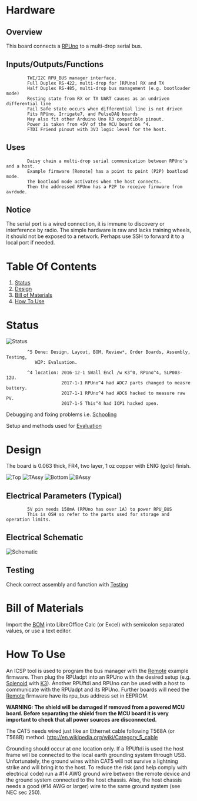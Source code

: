 # Hardware

## Overview

This board connects a [RPUno] to a multi-drop serial bus.

[RPUno]: https://github.com/epccs/RPUno

## Inputs/Outputs/Functions

```
        TWI/I2C RPU_BUS manager interface.
        Full Duplex RS-422, multi-drop for [RPUno] RX and TX
        Half Duplex RS-485, multi-drop bus management (e.g. bootloader mode)
        Resting state from RX or TX UART causes as an undriven differential line
        Fail Safe state occurs when differential line is not driven
        Fits RPUno, Irrigate7, and PulseDAQ boards
        May also fit other Arduino Uno R3 compatible pinout.
        Power is taken from +5V of the MCU board on ^4.
        FTDI Friend pinout with 3V3 logic level for the host.
```

## Uses

```
        Daisy chain a multi-drop serial communication between RPUno's and a host.
        Example firmware [Remote] has a point to point (P2P) boatload mode.
        The bootload mode activates when the host connects. 
        Then the addressed RPUno has a P2P to receive firmware from avrdude.
```

## Notice

The serial port is a wired connection, it is immune to discovery or interference by radio. The simple hardware is raw and lacks training wheels, it should not be exposed to a network. Perhaps use SSH to forward it to a local port if needed.


# Table Of Contents

1. [Status](#status)
2. [Design](#design)
3. [Bill of Materials](#bill-of-materials)
4. [How To Use](#how-to-use) 


# Status

![Status](./status_icon.png "RPUadpt Status")

```
        ^5 Done: Design, Layout, BOM, Review*, Order Boards, Assembly, Testing,
           WIP: Evaluation.

        ^4 location: 2016-12-1 SWall Encl /w K3^0, RPUno^4, SLP003-12U. 
                     2017-1-1 RPUno^4 had ADC7 parts changed to measre battery.
                     2017-1-1 RPUno^4 had ADC6 hacked to measure raw PV.
                     2017-1-5 This^4 had ICP1 hacked open.
```

Debugging and fixing problems i.e. [Schooling](./Schooling/)

Setup and methods used for [Evaluation](./Evaluation/)


# Design

The board is 0.063 thick, FR4, two layer, 1 oz copper with ENIG (gold) finish.

![Top](./Documents/14226,Top.png "RPUadpt Top")
![TAssy](./Documents/14226,TAssy.jpg "RPUadpt Top Assy")
![Bottom](./Documents/14226,Bottom.png "RPUadpt Bottom")
![BAssy](./Documents/14226,BAssy.jpg "RPUadpt Bottom Assy")

## Electrical Parameters (Typical)

```
        5V pin needs 150mA (RPUno has over 1A) to power RPU_BUS
        This is OSH so refer to the parts used for storage and operation limits.
```

## Electrical Schematic

![Schematic](./Documents/14226,Schematic.png "RPUadpt Schematic")

## Testing

Check correct assembly and function with [Testing](./Testing/)


# Bill of Materials

Import the [BOM](./Design/14226,BOM.csv) into LibreOffice Calc (or Excel) with semicolon separated values, or use a text editor.


# How To Use

An ICSP tool is used to program the bus manager with the [Remote] example firmware. Then plug the RPUadpt into an RPUno with the desired setup (e.g. [Solenoid] with [K3]). Another RPUftdi and RPUno can be used with a host to communicate with the RPUadpt and its RPUno. Further boards will need the [Remote] firmware have its rpu_bus address set in EEPROM.

[Remote]: ../Remote
[Solenoid]: https://github.com/epccs/RPUno/tree/master/Solenoid
[K3]: https://github.com/epccs/Driver/tree/master/K3

__WARNING: The shield will be damaged if removed from a powered MCU board. Before separating the shield from the MCU board it is very important to check that all power sources are disconnected.__

The CAT5 needs wired just like an Ethernet cable following T568A (or T568B) method. http://en.wikipedia.org/wiki/Category_5_cable

Grounding should occur at one location only. If a RPUftdi is used the host frame will be connected to the local earth grounding system through USB. Unfortunately, the ground wires within CAT5 will not survive a lightning strike and will bring it to the host. To reduce the risk (and help comply with electrical code) run a #14 AWG ground wire between the remote device and the ground system connected to the host chassis. Also, the host chassis needs a good (#14 AWG or larger) wire to the same ground system (see NEC sec 250). 
